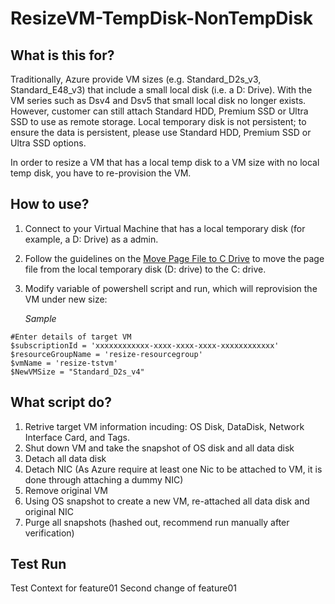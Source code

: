 # ResizeVM-TempDisk-NonTempDisk

## What is this for?
Traditionally, Azure provide VM sizes (e.g. Standard_D2s_v3, Standard_E48_v3) that include a small local disk (i.e. a D: Drive). With the VM series such as Dsv4 and Dsv5 that small local disk no longer exists. However, customer can still attach Standard HDD, Premium SSD or Ultra SSD to use as remote storage. Local temporary disk is not persistent; to ensure the data is persistent, please use Standard HDD, Premium SSD or Ultra SSD options.

In order to resize a VM that has a local temp disk to a VM size with no local temp disk, you have to re-provision the VM.

## How to use?
1. Connect to your Virtual Machine that has a local temporary disk (for example, a D: Drive) as a admin.
2. Follow the guidelines on the [Move Page File to C Drive](https://docs.microsoft.com/en-us/azure/virtual-machines/windows/change-drive-letter#temporarily-move-pagefilesys-to-c-drive) to move the page file from the local temporary disk (D: drive) to the C: drive. 
3. Modify variable of powershell script and run, which will reprovision the VM under new size:

   *Sample*
```
#Enter details of target VM
$subscriptionId = 'xxxxxxxxxxxx-xxxx-xxxx-xxxx-xxxxxxxxxxxx'
$resourceGroupName = 'resize-resourcegroup' 
$vmName = 'resize-tstvm'
$NewVMSize = "Standard_D2s_v4"

```

## What script do?
1. Retrive target VM information incuding: OS Disk, DataDisk, Network Interface Card, and Tags.
2. Shut down VM and take the snapshot of OS disk and all data disk
3. Detach all data disk
4. Detach NIC (As Azure require at least one Nic to be attached to VM, it is done through attaching a dummy NIC)
5. Remove original VM
6. Using OS snapshot to create a new VM, re-attached all data disk and original NIC
7. Purge all snapshots (hashed out, recommend run manually after verification)


## Test Run
Test Context for feature01
Second change of feature01

